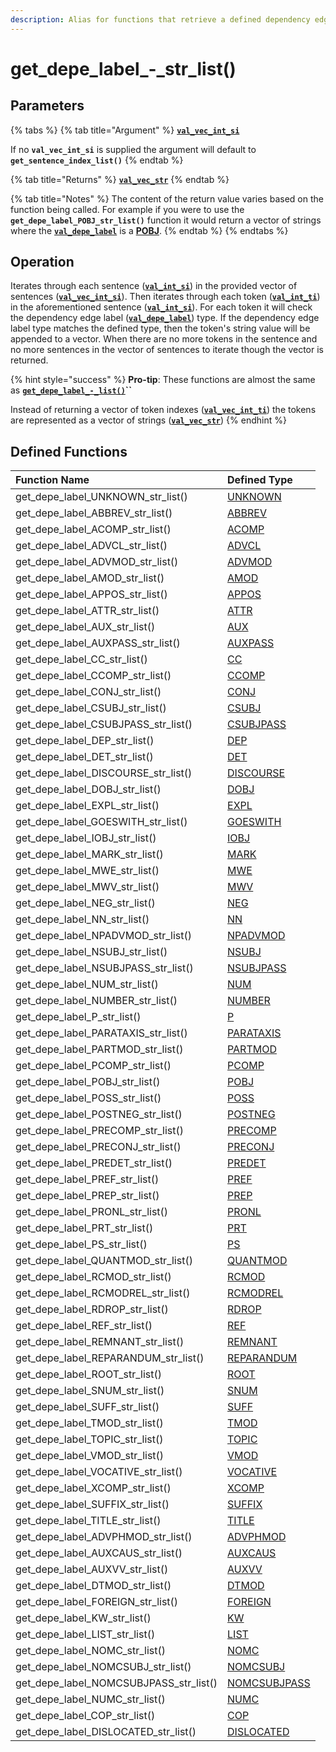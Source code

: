 ```yaml
---
description: Alias for functions that retrieve a defined dependency edge label type
---
```


# get\_depe\_label\_-\_str\_list\(\)

## Parameters

{% tabs %}
{% tab title="Argument" %}
[**`val_vec_int_si`**](../../../variable-types/val_vec_int_si.md)

If no **`val_vec_int_si`** is supplied the argument will default to **`get_sentence_index_list()`**
{% endtab %}

{% tab title="Returns" %}
[**`val_vec_str`**](../../../variable-types/val_vec_str.md)
{% endtab %}

{% tab title="Notes" %}
The content of the return value varies based on the function being called. For example if you were to use the **`get_depe_label_POBJ_str_list()`** function it would return a vector of strings where the [**`val_depe_label`**](../../../variable-types/val_depe_label.md) is a [**POBJ**](../../../../definitions/dependency-labels/pobj.md).
{% endtab %}
{% endtabs %}

## Operation

Iterates through each sentence \([**`val_int_si`**](../../../variable-types/val_int_si.md)\) in the provided vector of sentences \([**`val_vec_int_si`**](../../../variable-types/val_vec_int_si.md)\). Then iterates through each token \([**`val_int_ti`**](../../../variable-types/val_int_ti.md)\) in the aforementioned sentence \([**`val_int_si`**](../../../variable-types/val_int_si.md)\). For each token it will check the dependency edge label \([**`val_depe_label`**](../../../variable-types/val_depe_label.md)\) type. If the dependency edge label type matches the defined type, then the token's string value will be appended to a vector. When there are no more tokens in the sentence and no more sentences in the vector of sentences to iterate though the vector is returned.

{% hint style="success" %}
**Pro-tip**: These functions are almost the same as [**`get_depe_label_-_list()`**](get_depe_label_-_list.md)**\`\`**

Instead of returning a vector of token indexes \([**`val_vec_int_ti`**](../../../variable-types/val_vec_int_ti.md)\) the tokens are represented as a vector of strings \([**`val_vec_str`**](../../../variable-types/val_vec_str.md)\)
{% endhint %}

## Defined Functions

| Function Name                               | Defined Type                                                              |
| :---                                        | :---                                                                      |
| get\_depe\_label\_UNKNOWN_str_list\(\)      | [UNKNOWN](../../../../definitions/dependency-labels/unknown.md)           |
| get\_depe\_label\_ABBREV_str_list\(\)       | [ABBREV](../../../../definitions/dependency-labels/abbrev.md)             |
| get\_depe\_label\_ACOMP_str_list\(\)        | [ACOMP](../../../../definitions/dependency-labels/acomp.md)               |
| get\_depe\_label\_ADVCL_str_list\(\)        | [ADVCL](../../../../definitions/dependency-labels/advcl.md)               |
| get\_depe\_label\_ADVMOD_str_list\(\)       | [ADVMOD](../../../../definitions/dependency-labels/advmod.md)             |
| get\_depe\_label\_AMOD_str_list\(\)         | [AMOD](../../../../definitions/dependency-labels/amod.md)                 |
| get\_depe\_label\_APPOS_str_list\(\)        | [APPOS](../../../../definitions/dependency-labels/appos.md)               |
| get\_depe\_label\_ATTR_str_list\(\)         | [ATTR](../../../../definitions/dependency-labels/attr.md)                 |
| get\_depe\_label\_AUX_str_list\(\)          | [AUX](../../../../definitions/dependency-labels/aux.md)                   |
| get\_depe\_label\_AUXPASS_str_list\(\)      | [AUXPASS](../../../../definitions/dependency-labels/auxpass.md)           |
| get\_depe\_label\_CC_str_list\(\)           | [CC](../../../../definitions/dependency-labels/cc.md)                     |
| get\_depe\_label\_CCOMP_str_list\(\)        | [CCOMP](../../../../definitions/dependency-labels/ccomp.md)               |
| get\_depe\_label\_CONJ_str_list\(\)         | [CONJ](../../../../definitions/dependency-labels/conj.md)                 |
| get\_depe\_label\_CSUBJ_str_list\(\)        | [CSUBJ](../../../../definitions/dependency-labels/csubj.md)               |
| get\_depe\_label\_CSUBJPASS_str_list\(\)    | [CSUBJPASS](../../../../definitions/dependency-labels/csubjpass.md)       |
| get\_depe\_label\_DEP_str_list\(\)          | [DEP](../../../../definitions/dependency-labels/dep.md)                   |
| get\_depe\_label\_DET_str_list\(\)          | [DET](../../../../definitions/dependency-labels/det.md)                   |
| get\_depe\_label\_DISCOURSE_str_list\(\)    | [DISCOURSE](../../../../definitions/dependency-labels/discourse.md)       |
| get\_depe\_label\_DOBJ_str_list\(\)         | [DOBJ](../../../../definitions/dependency-labels/dobj.md)                 |
| get\_depe\_label\_EXPL_str_list\(\)         | [EXPL](../../../../definitions/dependency-labels/expl.md)                 |
| get\_depe\_label\_GOESWITH_str_list\(\)     | [GOESWITH](../../../../definitions/dependency-labels/goeswith.md)         |
| get\_depe\_label\_IOBJ_str_list\(\)         | [IOBJ](../../../../definitions/dependency-labels/iobj.md)                 |
| get\_depe\_label\_MARK_str_list\(\)         | [MARK](../../../../definitions/dependency-labels/mark.md)                 |
| get\_depe\_label\_MWE_str_list\(\)          | [MWE](../../../../definitions/dependency-labels/mwe.md)                   |
| get\_depe\_label\_MWV_str_list\(\)          | [MWV](../../../../definitions/dependency-labels/mwv.md)                   |
| get\_depe\_label\_NEG_str_list\(\)          | [NEG](../../../../definitions/dependency-labels/neg.md)                   |
| get\_depe\_label\_NN_str_list\(\)           | [NN](../../../../definitions/dependency-labels/nn.md)                     |
| get\_depe\_label\_NPADVMOD_str_list\(\)     | [NPADVMOD](../../../../definitions/dependency-labels/npadvmod.md)         |
| get\_depe\_label\_NSUBJ_str_list\(\)        | [NSUBJ](../../../../definitions/dependency-labels/nsubj.md)               |
| get\_depe\_label\_NSUBJPASS_str_list\(\)    | [NSUBJPASS](../../../../definitions/dependency-labels/nsubjpass.md)       |
| get\_depe\_label\_NUM_str_list\(\)          | [NUM](../../../../definitions/dependency-labels/num.md)                   |
| get\_depe\_label\_NUMBER_str_list\(\)       | [NUMBER](../../../../definitions/dependency-labels/number.md)             |
| get\_depe\_label\_P_str_list\(\)            | [P](../../../../definitions/dependency-labels/p.md)                       |
| get\_depe\_label\_PARATAXIS_str_list\(\)    | [PARATAXIS](../../../../definitions/dependency-labels/parataxis.md)       |
| get\_depe\_label\_PARTMOD_str_list\(\)      | [PARTMOD](../../../../definitions/dependency-labels/partmod.md)           |
| get\_depe\_label\_PCOMP_str_list\(\)        | [PCOMP](../../../../definitions/dependency-labels/pcomp.md)               |
| get\_depe\_label\_POBJ_str_list\(\)         | [POBJ](../../../../definitions/dependency-labels/pobj.md)                 |
| get\_depe\_label\_POSS_str_list\(\)         | [POSS](../../../../definitions/dependency-labels/poss.md)                 |
| get\_depe\_label\_POSTNEG_str_list\(\)      | [POSTNEG](../../../../definitions/dependency-labels/postneg.md)           |
| get\_depe\_label\_PRECOMP_str_list\(\)      | [PRECOMP](../../../../definitions/dependency-labels/precomp.md)           |
| get\_depe\_label\_PRECONJ_str_list\(\)      | [PRECONJ](../../../../definitions/dependency-labels/preconj.md)           |
| get\_depe\_label\_PREDET_str_list\(\)       | [PREDET](../../../../definitions/dependency-labels/predet.md)             |
| get\_depe\_label\_PREF_str_list\(\)         | [PREF](../../../../definitions/dependency-labels/pref.md)                 |
| get\_depe\_label\_PREP_str_list\(\)         | [PREP](../../../../definitions/dependency-labels/prep.md)                 |
| get\_depe\_label\_PRONL_str_list\(\)        | [PRONL](../../../../definitions/dependency-labels/pronl.md)               |
| get\_depe\_label\_PRT_str_list\(\)          | [PRT](../../../../definitions/dependency-labels/prt.md)                   |
| get\_depe\_label\_PS_str_list\(\)           | [PS](../../../../definitions/dependency-labels/ps.md)                     |
| get\_depe\_label\_QUANTMOD_str_list\(\)     | [QUANTMOD](../../../../definitions/dependency-labels/quantmod.md)         |
| get\_depe\_label\_RCMOD_str_list\(\)        | [RCMOD](../../../../definitions/dependency-labels/rcmod.md)               |
| get\_depe\_label\_RCMODREL_str_list\(\)     | [RCMODREL](../../../../definitions/dependency-labels/rcmodrel.md)         |
| get\_depe\_label\_RDROP_str_list\(\)        | [RDROP](../../../../definitions/dependency-labels/rdrop.md)               |
| get\_depe\_label\_REF_str_list\(\)          | [REF](../../../../definitions/dependency-labels/ref.md)                   |
| get\_depe\_label\_REMNANT_str_list\(\)      | [REMNANT](../../../../definitions/dependency-labels/remnant.md)           |
| get\_depe\_label\_REPARANDUM_str_list\(\)   | [REPARANDUM](../../../../definitions/dependency-labels/reparandum.md)     |
| get\_depe\_label\_ROOT_str_list\(\)         | [ROOT](../../../../definitions/dependency-labels/root.md)                 |
| get\_depe\_label\_SNUM_str_list\(\)         | [SNUM](../../../../definitions/dependency-labels/snum.md)                 |
| get\_depe\_label\_SUFF_str_list\(\)         | [SUFF](../../../../definitions/dependency-labels/suff.md)                 |
| get\_depe\_label\_TMOD_str_list\(\)         | [TMOD](../../../../definitions/dependency-labels/tmod.md)                 |
| get\_depe\_label\_TOPIC_str_list\(\)        | [TOPIC](../../../../definitions/dependency-labels/topic.md)               |
| get\_depe\_label\_VMOD_str_list\(\)         | [VMOD](../../../../definitions/dependency-labels/vmod.md)                 |
| get\_depe\_label\_VOCATIVE_str_list\(\)     | [VOCATIVE](../../../../definitions/dependency-labels/vocative.md)         |
| get\_depe\_label\_XCOMP_str_list\(\)        | [XCOMP](../../../../definitions/dependency-labels/xcomp.md)               |
| get\_depe\_label\_SUFFIX_str_list\(\)       | [SUFFIX](../../../../definitions/dependency-labels/suffix.md)             |
| get\_depe\_label\_TITLE_str_list\(\)        | [TITLE](../../../../definitions/dependency-labels/title.md)               |
| get\_depe\_label\_ADVPHMOD_str_list\(\)     | [ADVPHMOD](../../../../definitions/dependency-labels/advphmod.md)         |
| get\_depe\_label\_AUXCAUS_str_list\(\)      | [AUXCAUS](../../../../definitions/dependency-labels/auxcaus.md)           |
| get\_depe\_label\_AUXVV_str_list\(\)        | [AUXVV](../../../../definitions/dependency-labels/auxvv.md)               |
| get\_depe\_label\_DTMOD_str_list\(\)        | [DTMOD](../../../../definitions/dependency-labels/dtmod.md)               |
| get\_depe\_label\_FOREIGN_str_list\(\)      | [FOREIGN](../../../../definitions/dependency-labels/foreign.md)           |
| get\_depe\_label\_KW_str_list\(\)           | [KW](../../../../definitions/dependency-labels/kw.md)                     |
| get\_depe\_label\_LIST_str_list\(\)         | [LIST](../../../../definitions/dependency-labels/list.md)                 |
| get\_depe\_label\_NOMC_str_list\(\)         | [NOMC](../../../../definitions/dependency-labels/nomc.md)                 |
| get\_depe\_label\_NOMCSUBJ_str_list\(\)     | [NOMCSUBJ](../../../../definitions/dependency-labels/nomcsubj.md)         |
| get\_depe\_label\_NOMCSUBJPASS_str_list\(\) | [NOMCSUBJPASS](../../../../definitions/dependency-labels/nomcsubjpass.md) |
| get\_depe\_label\_NUMC_str_list\(\)         | [NUMC](../../../../definitions/dependency-labels/numc.md)                 |
| get\_depe\_label\_COP_str_list\(\)          | [COP](../../../../definitions/dependency-labels/cop.md)                   |
| get\_depe\_label\_DISLOCATED_str_list\(\)   | [DISLOCATED](../../../../definitions/dependency-labels/dislocated.md)     |



